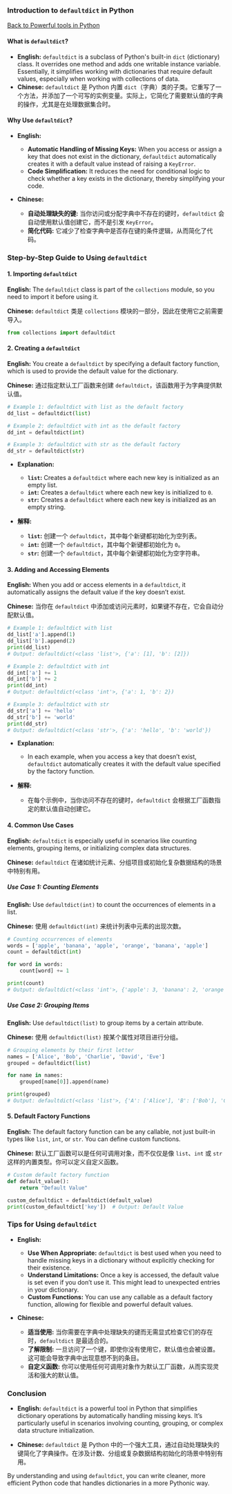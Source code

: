 ### Introduction to `defaultdict` in Python

[Back to Powerful tools in Python](https://github.com/uwspstar/20-Day-Challenge-List/tree/main/Python/Powerful%20tools%20in%20Python)

#### What is `defaultdict`?

- **English:** `defaultdict` is a subclass of Python's built-in `dict` (dictionary) class. It overrides one method and adds one writable instance variable. Essentially, it simplifies working with dictionaries that require default values, especially when working with collections of data.
- **Chinese:** `defaultdict` 是 Python 内置 `dict`（字典）类的子类。它重写了一个方法，并添加了一个可写的实例变量。实际上，它简化了需要默认值的字典的操作，尤其是在处理数据集合时。

#### Why Use `defaultdict`?

- **English:**
  - **Automatic Handling of Missing Keys:** When you access or assign a key that does not exist in the dictionary, `defaultdict` automatically creates it with a default value instead of raising a `KeyError`.
  - **Code Simplification:** It reduces the need for conditional logic to check whether a key exists in the dictionary, thereby simplifying your code.

- **Chinese:**
  - **自动处理缺失的键:** 当你访问或分配字典中不存在的键时，`defaultdict` 会自动使用默认值创建它，而不是引发 `KeyError`。
  - **简化代码:** 它减少了检查字典中是否存在键的条件逻辑，从而简化了代码。

### Step-by-Step Guide to Using `defaultdict`

#### 1. Importing `defaultdict`

**English:** The `defaultdict` class is part of the `collections` module, so you need to import it before using it.

**Chinese:** `defaultdict` 类是 `collections` 模块的一部分，因此在使用它之前需要导入。

```python
from collections import defaultdict
```

#### 2. Creating a `defaultdict`

**English:** You create a `defaultdict` by specifying a default factory function, which is used to provide the default value for the dictionary.

**Chinese:** 通过指定默认工厂函数来创建 `defaultdict`，该函数用于为字典提供默认值。

```python
# Example 1: defaultdict with list as the default factory
dd_list = defaultdict(list)

# Example 2: defaultdict with int as the default factory
dd_int = defaultdict(int)

# Example 3: defaultdict with str as the default factory
dd_str = defaultdict(str)
```

- **Explanation:**
  - **`list`:** Creates a `defaultdict` where each new key is initialized as an empty list.
  - **`int`:** Creates a `defaultdict` where each new key is initialized to `0`.
  - **`str`:** Creates a `defaultdict` where each new key is initialized as an empty string.

- **解释:**
  - **`list`:** 创建一个 `defaultdict`，其中每个新键都初始化为空列表。
  - **`int`:** 创建一个 `defaultdict`，其中每个新键都初始化为 `0`。
  - **`str`:** 创建一个 `defaultdict`，其中每个新键都初始化为空字符串。

#### 3. Adding and Accessing Elements

**English:** When you add or access elements in a `defaultdict`, it automatically assigns the default value if the key doesn’t exist.

**Chinese:** 当你在 `defaultdict` 中添加或访问元素时，如果键不存在，它会自动分配默认值。

```python
# Example 1: defaultdict with list
dd_list['a'].append(1)
dd_list['b'].append(2)
print(dd_list)
# Output: defaultdict(<class 'list'>, {'a': [1], 'b': [2]})

# Example 2: defaultdict with int
dd_int['a'] += 1
dd_int['b'] += 2
print(dd_int)
# Output: defaultdict(<class 'int'>, {'a': 1, 'b': 2})

# Example 3: defaultdict with str
dd_str['a'] += 'hello'
dd_str['b'] += 'world'
print(dd_str)
# Output: defaultdict(<class 'str'>, {'a': 'hello', 'b': 'world'})
```

- **Explanation:**
  - In each example, when you access a key that doesn’t exist, `defaultdict` automatically creates it with the default value specified by the factory function.
  
- **解释:**
  - 在每个示例中，当你访问不存在的键时，`defaultdict` 会根据工厂函数指定的默认值自动创建它。

#### 4. Common Use Cases

**English:** `defaultdict` is especially useful in scenarios like counting elements, grouping items, or initializing complex data structures.

**Chinese:** `defaultdict` 在诸如统计元素、分组项目或初始化复杂数据结构的场景中特别有用。

##### Use Case 1: Counting Elements

**English:** Use `defaultdict(int)` to count the occurrences of elements in a list.

**Chinese:** 使用 `defaultdict(int)` 来统计列表中元素的出现次数。

```python
# Counting occurrences of elements
words = ['apple', 'banana', 'apple', 'orange', 'banana', 'apple']
count = defaultdict(int)

for word in words:
    count[word] += 1

print(count)
# Output: defaultdict(<class 'int'>, {'apple': 3, 'banana': 2, 'orange': 1})
```

##### Use Case 2: Grouping Items

**English:** Use `defaultdict(list)` to group items by a certain attribute.

**Chinese:** 使用 `defaultdict(list)` 按某个属性对项目进行分组。

```python
# Grouping elements by their first letter
names = ['Alice', 'Bob', 'Charlie', 'David', 'Eve']
grouped = defaultdict(list)

for name in names:
    grouped[name[0]].append(name)

print(grouped)
# Output: defaultdict(<class 'list'>, {'A': ['Alice'], 'B': ['Bob'], 'C': ['Charlie'], 'D': ['David'], 'E': ['Eve']})
```

#### 5. Default Factory Functions

**English:** The default factory function can be any callable, not just built-in types like `list`, `int`, or `str`. You can define custom functions.

**Chinese:** 默认工厂函数可以是任何可调用对象，而不仅仅是像 `list`、`int` 或 `str` 这样的内置类型。你可以定义自定义函数。

```python
# Custom default factory function
def default_value():
    return "Default Value"

custom_defaultdict = defaultdict(default_value)
print(custom_defaultdict['key'])  # Output: Default Value
```

### Tips for Using `defaultdict`

- **English:**
  - **Use When Appropriate:** `defaultdict` is best used when you need to handle missing keys in a dictionary without explicitly checking for their existence.
  - **Understand Limitations:** Once a key is accessed, the default value is set even if you don’t use it. This might lead to unexpected entries in your dictionary.
  - **Custom Functions:** You can use any callable as a default factory function, allowing for flexible and powerful default values.

- **Chinese:**
  - **适当使用:** 当你需要在字典中处理缺失的键而无需显式检查它们的存在时，`defaultdict` 是最适合的。
  - **了解限制:** 一旦访问了一个键，即使你没有使用它，默认值也会被设置。这可能会导致字典中出现意想不到的条目。
  - **自定义函数:** 你可以使用任何可调用对象作为默认工厂函数，从而实现灵活和强大的默认值。

### Conclusion

- **English:** `defaultdict` is a powerful tool in Python that simplifies dictionary operations by automatically handling missing keys. It’s particularly useful in scenarios involving counting, grouping, or complex data structure initialization.

- **Chinese:** `defaultdict` 是 Python 中的一个强大工具，通过自动处理缺失的键简化了字典操作。在涉及计数、分组或复杂数据结构初始化的场景中特别有用。

By understanding and using `defaultdict`, you can write cleaner, more efficient Python code that handles dictionaries in a more Pythonic way.
